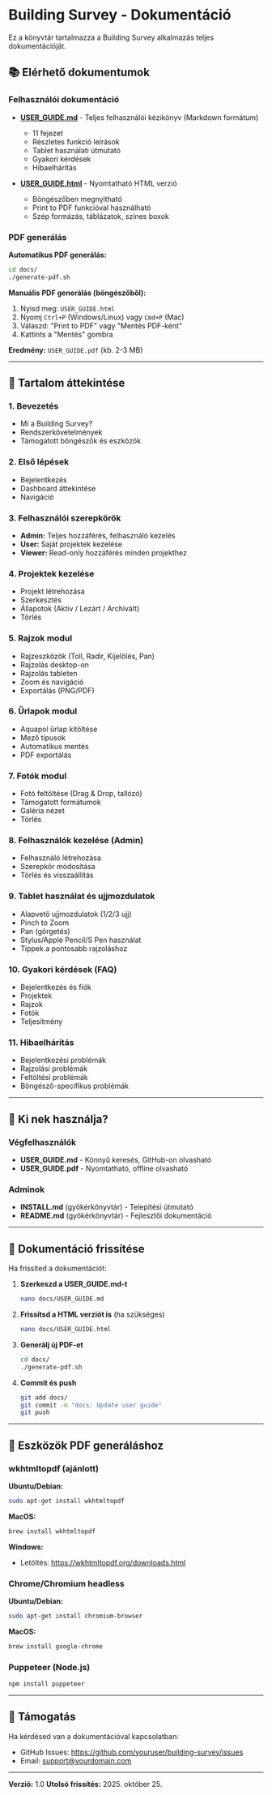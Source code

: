 # Building Survey - Dokumentáció

Ez a könyvtár tartalmazza a Building Survey alkalmazás teljes dokumentációját.

## 📚 Elérhető dokumentumok

### Felhasználói dokumentáció

- **[USER_GUIDE.md](USER_GUIDE.md)** - Teljes felhasználói kézikönyv (Markdown formátum)
  - 11 fejezet
  - Részletes funkció leírások
  - Tablet használati útmutató
  - Gyakori kérdések
  - Hibaelhárítás

- **[USER_GUIDE.html](USER_GUIDE.html)** - Nyomtatható HTML verzió
  - Böngészőben megnyitható
  - Print to PDF funkcióval használható
  - Szép formázás, táblázatok, színes boxok

### PDF generálás

**Automatikus PDF generálás:**

```bash
cd docs/
./generate-pdf.sh
```

**Manuális PDF generálás (böngészőből):**

1. Nyisd meg: `USER_GUIDE.html`
2. Nyomj `Ctrl+P` (Windows/Linux) vagy `Cmd+P` (Mac)
3. Válaszd: "Print to PDF" vagy "Mentés PDF-ként"
4. Kattints a "Mentés" gombra

**Eredmény:** `USER_GUIDE.pdf` (kb. 2-3 MB)

---

## 📖 Tartalom áttekintése

### 1. Bevezetés
- Mi a Building Survey?
- Rendszerkövetelmények
- Támogatott böngészők és eszközök

### 2. Első lépések
- Bejelentkezés
- Dashboard áttekintése
- Navigáció

### 3. Felhasználói szerepkörök
- **Admin:** Teljes hozzáférés, felhasználó kezelés
- **User:** Saját projektek kezelése
- **Viewer:** Read-only hozzáférés minden projekthez

### 4. Projektek kezelése
- Projekt létrehozása
- Szerkesztés
- Állapotok (Aktív / Lezárt / Archivált)
- Törlés

### 5. Rajzok modul
- Rajzeszközök (Toll, Radír, Kijelölés, Pan)
- Rajzolás desktop-on
- Rajzolás tableten
- Zoom és navigáció
- Exportálás (PNG/PDF)

### 6. Űrlapok modul
- Aquapol űrlap kitöltése
- Mező típusok
- Automatikus mentés
- PDF exportálás

### 7. Fotók modul
- Fotó feltöltése (Drag & Drop, tallózó)
- Támogatott formátumok
- Galéria nézet
- Törlés

### 8. Felhasználók kezelése (Admin)
- Felhasználó létrehozása
- Szerepkör módosítása
- Törlés és visszaállítás

### 9. Tablet használat és ujjmozdulatok
- Alapvető ujjmozdulatok (1/2/3 ujj)
- Pinch to Zoom
- Pan (görgetés)
- Stylus/Apple Pencil/S Pen használat
- Tippek a pontosabb rajzoláshoz

### 10. Gyakori kérdések (FAQ)
- Bejelentkezés és fiók
- Projektek
- Rajzok
- Fotók
- Teljesítmény

### 11. Hibaelhárítás
- Bejelentkezési problémák
- Rajzolási problémák
- Feltöltési problémák
- Böngésző-specifikus problémák

---

## 🎯 Ki nek használja?

### Végfelhasználók
- **USER_GUIDE.md** - Könnyű keresés, GitHub-on olvasható
- **USER_GUIDE.pdf** - Nyomtatható, offline olvasható

### Adminok
- **INSTALL.md** (gyökérkönyvtár) - Telepítési útmutató
- **README.md** (gyökérkönyvtár) - Fejlesztői dokumentáció

---

## 📝 Dokumentáció frissítése

Ha frissíted a dokumentációt:

1. **Szerkeszd a USER_GUIDE.md-t**
   ```bash
   nano docs/USER_GUIDE.md
   ```

2. **Frissítsd a HTML verziót is** (ha szükséges)
   ```bash
   nano docs/USER_GUIDE.html
   ```

3. **Generálj új PDF-et**
   ```bash
   cd docs/
   ./generate-pdf.sh
   ```

4. **Commit és push**
   ```bash
   git add docs/
   git commit -m "docs: Update user guide"
   git push
   ```

---

## 🔧 Eszközök PDF generáláshoz

### wkhtmltopdf (ajánlott)

**Ubuntu/Debian:**
```bash
sudo apt-get install wkhtmltopdf
```

**MacOS:**
```bash
brew install wkhtmltopdf
```

**Windows:**
- Letöltés: https://wkhtmltopdf.org/downloads.html

### Chrome/Chromium headless

**Ubuntu/Debian:**
```bash
sudo apt-get install chromium-browser
```

**MacOS:**
```bash
brew install google-chrome
```

### Puppeteer (Node.js)

```bash
npm install puppeteer
```

---

## 📧 Támogatás

Ha kérdésed van a dokumentációval kapcsolatban:
- GitHub Issues: https://github.com/youruser/building-survey/issues
- Email: support@yourdomain.com

---

**Verzió:** 1.0
**Utolsó frissítés:** 2025. október 25.
